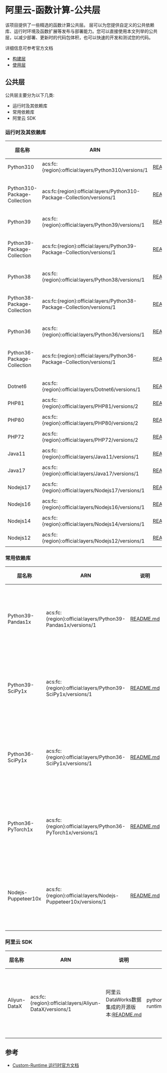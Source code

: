 # 阿里云-函数计算-公共层

该项目提供了一些精选的函数计算公共层。
层可以为您提供自定义的公共依赖库、运行时环境及函数扩展等发布与部署能力。您可以直接使用本文列举的公共层，以减少部署、更新时的代码包体积，也可以快速的开发和测试您的代码。

详细信息可参考官方文档
- [构建层](https://help.aliyun.com/document_detail/193057.html)
- [使用层](https://help.aliyun.com/document_detail/193058.html)

## 公共层
公共层主要分为以下几类:
- 运行时及其依赖库
- 常用依赖库
- 阿里云 SDK

### 运行时及其依赖库
| 层名称  | ARN  | 说明 | 兼容运行时  | 版本 | 备注 |
|---------|------|------|--------|-----|-----|
| Python310 | acs:fc:{region}:official:layers/Python310/versions/1 | [README.md](docs/Python310/README.md) | custom  | Python 3.10.5 | 函数计算官方公共层 |
| Python310-Package-Collection | acs:fc:{region}:official:layers/Python310-Package-Collection/versions/1 | [README.md](docs/Python310-Package-Collection/README.md) | custom  | [requirements.txt](docs/Python310-Package-Collection/requirements.txt) | 函数计算官方公共层，需要和层Python310一起使用|
| Python39 | acs:fc:{region}:official:layers/Python39/versions/1 | [README.md](docs/Python39/README.md) | custom  | Python 3.9.13 | 函数计算官方公共层 |
| Python39-Package-Collection | acs:fc:{region}:official:layers/Python39-Package-Collection/versions/1 | [README.md](docs/Python39-Package-Collection/README.md) | custom  | [requirements.txt](docs/Python39-Package-Collection/requirements.txt) | 函数计算官方公共层，需要和层Python39一起使用|
| Python38 | acs:fc:{region}:official:layers/Python38/versions/1 | [README.md](docs/Python38/README.md) | custom  | Python 3.8.13 | 函数计算官方公共层 |
| Python38-Package-Collection | acs:fc:{region}:official:layers/Python38-Package-Collection/versions/1 | [README.md](docs/Python38-Package-Collection/README.md) | custom  | [requirements.txt](docs/Python38-Package-Collection/requirements.txt) | 函数计算官方公共层，需要和层Python38一起使用|
| Python36 | acs:fc:{region}:official:layers/Python36/versions/1 | [README.md](docs/Python36/README.md) | custom  | Python 3.6.15 | 函数计算官方公共层 |
| Python36-Package-Collection | acs:fc:{region}:official:layers/Python36-Package-Collection/versions/1 | [README.md](docs/Python36-Package-Collection/README.md) | custom  | [requirements.txt](docs/Python36-Package-Collection/requirements.txt) | 函数计算官方公共层，需要和层Python36一起使用|
| Dotnet6 | acs:fc:{region}:official:layers/Dotnet6/versions/1 | [README.md](docs/Dotnet6/README.md) | custom  | ASP.NET Core Runtime 6.0.5 | 函数计算官方公共层 |
| PHP81 | acs:fc:{region}:official:layers/PHP81/versions/2 | [README.md](docs/PHP81/README.md) | custom  | PHP 8.1.9 | 函数计算官方公共层 |
| PHP80 | acs:fc:{region}:official:layers/PHP80/versions/2 | [README.md](docs/PHP80/README.md) | custom  | PHP 8.0.22 | 函数计算官方公共层 |
| PHP72 | acs:fc:{region}:official:layers/PHP72/versions/2 | [README.md](docs/PHP72/README.md) | custom  | PHP 7.2.8  | 函数计算官方公共层 |
| Java11 | acs:fc:{region}:official:layers/Java11/versions/1 | [README.md](docs/Java11/README.md) | custom  | openjdk 11.0.13  | 函数计算官方公共层 |
| Java17 | acs:fc:{region}:official:layers/Java17/versions/1 | [README.md](docs/Java11/README.md) | custom  | openjdk 17.0.2  | 函数计算官方公共层 |
| Nodejs17 | acs:fc:{region}:official:layers/Nodejs17/versions/1 | [README.md](docs/Nodejs17/README.md) | custom  | Node.js 17.9.1  | 函数计算官方公共层 |
| Nodejs16 | acs:fc:{region}:official:layers/Nodejs16/versions/1 | [README.md](docs/Nodejs16/README.md) | custom  | Node.js 16.17.0  | 函数计算官方公共层 |
| Nodejs14 | acs:fc:{region}:official:layers/Nodejs14/versions/1 | [README.md](docs/Nodejs14/README.md) | custom  | Node.js 14.20.0  | 函数计算官方公共层 |
| Nodejs12 | acs:fc:{region}:official:layers/Nodejs12/versions/1 | [README.md](docs/Nodejs12/README.md) | custom  | Node.js 12.22.12  | 函数计算官方公共层 |
### 常用依赖库
| 层名称  | ARN  | 说明 | 兼容运行时  | 版本 | 备注 |
|---------|------|------|--------|-----|-----|
| Python39-Pandas1x | acs:fc:{region}:official:layers/Python39-Pandas1x/versions/1 | [README.md](docs/Python39-Pandas1x/README.md) | python3.9,custom-runtime  | pandas-1.4.3 | 函数计算官方公共层 |
| Python39-SciPy1x | acs:fc:{region}:official:layers/Python39-SciPy1x/versions/1 | [README.md](docs/Python39-SciPy1x/README.md) | python3.9,custom-runtime  | scipy-1.9.0,numpy-1.23.2 | 函数计算官方公共层 |
| Python36-SciPy1x | acs:fc:{region}:official:layers/Python36-SciPy1x/versions/1 | [README.md](docs/Python36-SciPy1x/README.md) | python3.6,custom-runtime  | scipy-1.5.4,numpy-1.19.5 | 函数计算官方公共层 |
| Python36-PyTorch1x | acs:fc:{region}:official:layers/Python36-PyTorch1x/versions/1 | [README.md](docs/Python36-PyTorch1x/README.md) | python3.6,custom-runtime  | torch-1.10.2+cpu,torchvision-0.11.3+cpu,torchaudio-0.10.2+cpu | 函数计算官方公共层 |
| Nodejs-Puppeteer10x | acs:fc:{region}:official:layers/Nodejs-Puppeteer10x/versions/1 | [README.md](docs/Nodejs-Puppeteer10x/README.md) | nodejs14,nodejs12,nodejs10,custom-runtime  | puppeteer-v10.2.0 | 函数计算官方公共层 |

### 阿里云 SDK
| 层名称  | ARN  | 说明 | 兼容运行时  | 版本 | 备注 |
|---------|------|------|--------|-----|-----|
| Aliyun-DataX | acs:fc:{region}:official:layers/Aliyun-DataX/versions/1 | 阿里云 DataWorks数据集成的开源版本:[README.md](docs/Aliyun-DataX/README.md) | python2.7,python3.6,python3.9,custom-runtime  | datax_v202205 | 函数计算官方公共层 |

## 参考
- [Custom-Runtime 运行时官方文档](https://help.aliyun.com/document_detail/132042.html)